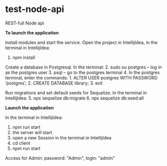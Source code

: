 # test-node-api
REST-full Node api

**To launch the application**

Install modules and start the service.
Open the project in IntellijIdea, in the terminal in IntellijIdea:
1. npm install

Create a database in Postgresql.
In the terminal:
2. sudo su postgres – log in as the postgres user
3. psql – go to the postgres terminal
4. In the postgres terminal, enter the commands:
    1. ALTER USER postgres WITH PASSWORD ‘postgres’;
    2. CREATE DATABASE library;
    3. exit

Run migrations and set default seeds for Sequelize.
In the terminal in IntellijIdea:
5. npx sequelize db:migrate
6. npx sequelize db:seed:all

**Launch the application**

In the terminal in IntellijIdea:
1. npm run start
2. the server will start
3. open a new Session in the terminal in IntellijIdea
4. cd client
5. npm run start


Access for Admin:
password: "Admin",
login: "admin"